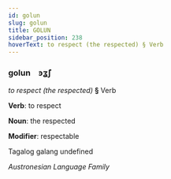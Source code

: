 ```yaml
---
id: golun
slug: golun
title: GOLUN
sidebar_position: 238
hoverText: to respect (the respected) § Verb
---
```


### golun&emsp;<span kind="abugida">ꜿʓ̃ʃ</span>

*to respect (the respected)* **§** Verb

**Verb**: to respect

**Noun**: the respected

**Modifier**: respectable

Tagalog galang undefined

*Austronesian Language Family*